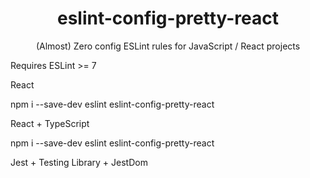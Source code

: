 <div align="center">

# eslint-config-pretty-react

(Almost) Zero config ESLint rules for JavaScript / React projects

</div>

Requires ESLint >= 7

React

npm i --save-dev eslint eslint-config-pretty-react

React + TypeScript

npm i --save-dev eslint eslint-config-pretty-react

Jest + Testing Library + JestDom
